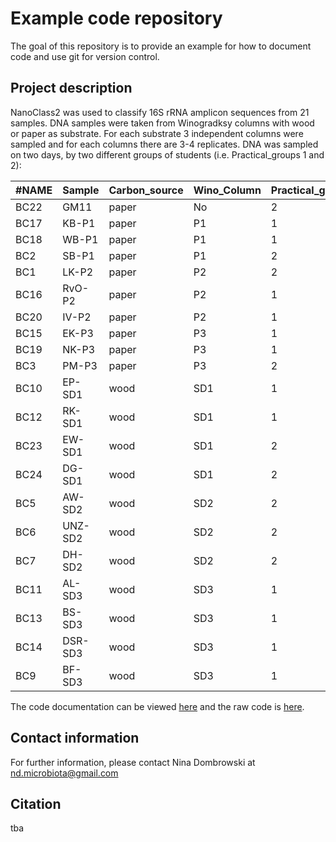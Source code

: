 # Example code repository

The goal of this repository is to provide an example for how to document code and use git for version control.

## Project description

NanoClass2 was used to classify 16S rRNA amplicon sequences from 21 samples. DNA samples were taken from Winogradksy columns with wood or paper as substrate. For each substrate 3 independent columns were sampled and for each columns there are 3-4 replicates. DNA was sampled on two days, by two different groups of students (i.e. Practical_groups 1 and 2):


| #NAME | Sample  | Carbon_source | Wino_Column | Practical_group |
| ----- | ------- | ------------- | ----------- | --------------- |
| BC22  | GM11    | paper         | No          | 2               |
| BC17  | KB-P1   | paper         | P1          | 1               |
| BC18  | WB-P1   | paper         | P1          | 1               |
| BC2   | SB-P1   | paper         | P1          | 2               |
| BC1   | LK-P2   | paper         | P2          | 2               |
| BC16  | RvO-P2  | paper         | P2          | 1               |
| BC20  | IV-P2   | paper         | P2          | 1               |
| BC15  | EK-P3   | paper         | P3          | 1               |
| BC19  | NK-P3   | paper         | P3          | 1               |
| BC3   | PM-P3   | paper         | P3          | 2               |
| BC10  | EP-SD1  | wood          | SD1         | 1               |
| BC12  | RK-SD1  | wood          | SD1         | 1               |
| BC23  | EW-SD1  | wood          | SD1         | 2               |
| BC24  | DG-SD1  | wood          | SD1         | 2               |
| BC5   | AW-SD2  | wood          | SD2         | 2               |
| BC6   | UNZ-SD2 | wood          | SD2         | 2               |
| BC7   | DH-SD2  | wood          | SD2         | 2               |
| BC11  | AL-SD3  | wood          | SD3         | 1               |
| BC13  | BS-SD3  | wood          | SD3         | 1               |
| BC14  | DSR-SD3 | wood          | SD3         | 1               |
| BC9   | BF-SD3  | wood          | SD3         | 1               |


The code documentation can be viewed [here](https://ndombrowski.github.io/example_repo/) and the raw code is [here](https://github.com/ndombrowski/example_repo/blob/main/scripts/nanoclass_workflow.qmd).


## Contact information

For further information, please contact Nina Dombrowski at nd.microbiota@gmail.com


## Citation

tba
